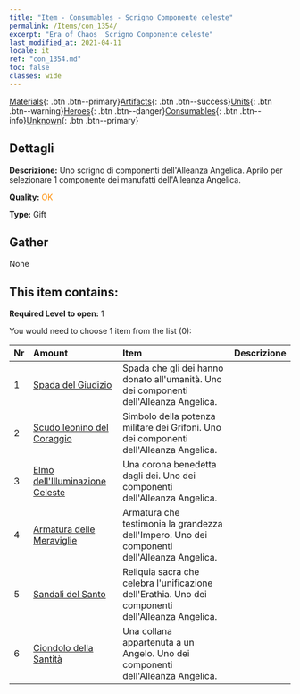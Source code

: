 ```yaml
---
title: "Item - Consumables - Scrigno Componente celeste"
permalink: /Items/con_1354/
excerpt: "Era of Chaos  Scrigno Componente celeste"
last_modified_at: 2021-04-11
locale: it
ref: "con_1354.md"
toc: false
classes: wide
---
```

 [Materials](/it/Items/){: .btn .btn--primary}[Artifacts](/it/Items/Artifacts/){: .btn .btn--success}[Units](/it/Items/Units/){: .btn .btn--warning}[Heroes](/it/Items/Heroes/){: .btn .btn--danger}[Consumables](/it/Items/Consumables/){: .btn .btn--info}[Unknown](/it/Items/Unknown/){: .btn .btn--primary}

## Dettagli
 **Descrizione:** Uno scrigno di componenti dell'Alleanza Angelica. Aprilo per selezionare 1 componente dei manufatti dell'Alleanza Angelica.

 **Quality:** <span style="color: #FF8C00">OK</span>

 **Type:** Gift

## Gather

  None

## This item contains:

 **Required Level to open:** 1

 You would need to choose 1 item from the list (0):

  | Nr | Amount |     Item    | Descrizione |
  |:---|:-------|:------------|:-----------:|
  | 1 | [Spada del Giudizio](/it/Items/art_150/) | Spada che gli dei hanno donato all'umanità. Uno dei componenti dell'Alleanza Angelica. | 
  | 2 | [Scudo leonino del Coraggio](/it/Items/art_151/) | Simbolo della potenza militare dei Grifoni. Uno dei componenti dell'Alleanza Angelica. | 
  | 3 | [Elmo dell'Illuminazione Celeste](/it/Items/art_152/) | Una corona benedetta dagli dei. Uno dei componenti dell'Alleanza Angelica. | 
  | 4 | [Armatura delle Meraviglie](/it/Items/art_153/) | Armatura che testimonia la grandezza dell'Impero. Uno dei componenti dell'Alleanza Angelica. | 
  | 5 | [Sandali del Santo](/it/Items/art_154/) | Reliquia sacra che celebra l'unificazione dell'Erathia. Uno dei componenti dell'Alleanza Angelica. | 
  | 6 | [Ciondolo della Santità](/it/Items/art_155/) | Una collana appartenuta a un Angelo. Uno dei componenti dell'Alleanza Angelica. | 
